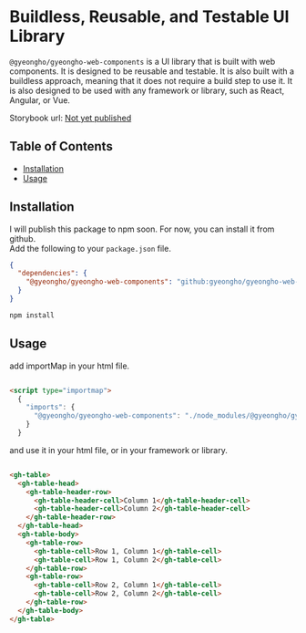 # Buildless, Reusable, and Testable UI Library

`@gyeongho/gyeongho-web-components` is a UI library that is built with web components. It is designed to be reusable and
testable. It is also built with a buildless approach, meaning that it does not require a build step to use it. It is
also designed to be used with any framework or library, such as React, Angular, or Vue.

Storybook url: [Not yet published](#)

## Table of Contents

- [Installation](#installation)
- [Usage](#usage)

## Installation

I will publish this package to npm soon. For now, you can install it from github.  
Add the following to your `package.json` file.

```json
{
  "dependencies": {
    "@gyeongho/gyeongho-web-components": "github:gyeongho/gyeongho-web-components#main"
  }
}
```

```bash
npm install
```

## Usage

add importMap in your html file.

```html

<script type="importmap">
  {
    "imports": {
      "@gyeongho/gyeongho-web-components": "./node_modules/@gyeongho/gyeongho-web-components/dist/index.js"
    }
  }
```

and use it in your html file, or in your framework or library.

```html

<gh-table>
  <gh-table-head>
    <gh-table-header-row>
      <gh-table-header-cell>Column 1</gh-table-header-cell>
      <gh-table-header-cell>Column 2</gh-table-header-cell>
    </gh-table-header-row>
  </gh-table-head>
  <gh-table-body>
    <gh-table-row>
      <gh-table-cell>Row 1, Column 1</gh-table-cell>
      <gh-table-cell>Row 1, Column 2</gh-table-cell>
    </gh-table-row>
    <gh-table-row>
      <gh-table-cell>Row 2, Column 1</gh-table-cell>
      <gh-table-cell>Row 2, Column 2</gh-table-cell>
    </gh-table-row>
  </gh-table-body>
</gh-table>
```
